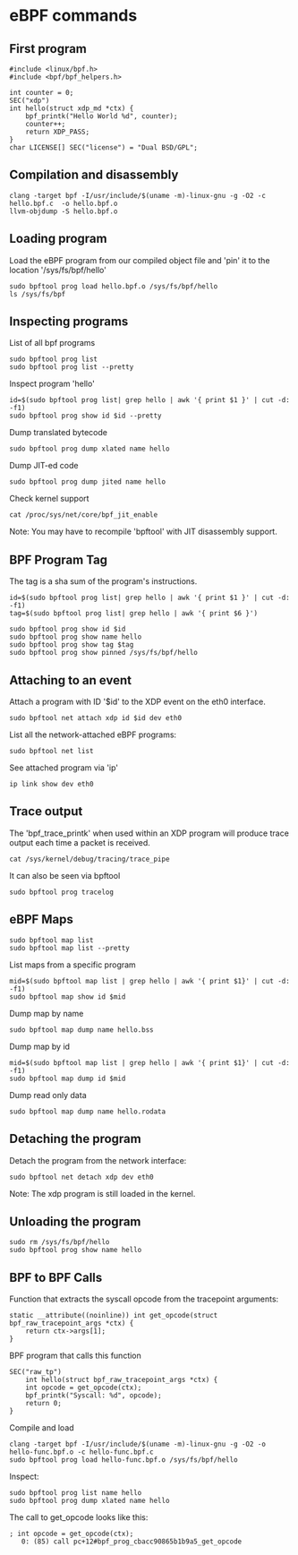 
# eBPF commands

## First program

```
#include <linux/bpf.h>
#include <bpf/bpf_helpers.h>

int counter = 0;
SEC("xdp")
int hello(struct xdp_md *ctx) {
    bpf_printk("Hello World %d", counter);
    counter++;
    return XDP_PASS;
}
char LICENSE[] SEC("license") = "Dual BSD/GPL";
```

## Compilation and disassembly

```
clang -target bpf -I/usr/include/$(uname -m)-linux-gnu -g -O2 -c hello.bpf.c  -o hello.bpf.o
llvm-objdump -S hello.bpf.o
```

## Loading program

Load the eBPF program from our compiled object file and 'pin' it to the location '/sys/fs/bpf/hello'

```
sudo bpftool prog load hello.bpf.o /sys/fs/bpf/hello
ls /sys/fs/bpf
```

## Inspecting programs

List of all bpf programs
```
sudo bpftool prog list
sudo bpftool prog list --pretty
```

Inspect program 'hello'

```
id=$(sudo bpftool prog list| grep hello | awk '{ print $1 }' | cut -d: -f1)
sudo bpftool prog show id $id --pretty
```

Dump translated bytecode

```
sudo bpftool prog dump xlated name hello
```

Dump JIT-ed code

```
sudo bpftool prog dump jited name hello
```

Check kernel support
```
cat /proc/sys/net/core/bpf_jit_enable
```

Note: You may have to recompile 'bpftool' with JIT disassembly support.

## BPF Program Tag

The tag is a sha sum of the program's instructions.

```
id=$(sudo bpftool prog list| grep hello | awk '{ print $1 }' | cut -d: -f1)
tag=$(sudo bpftool prog list| grep hello | awk '{ print $6 }')

sudo bpftool prog show id $id
sudo bpftool prog show name hello
sudo bpftool prog show tag $tag
sudo bpftool prog show pinned /sys/fs/bpf/hello
```

## Attaching to an event

Attach a program with ID '$id' to the XDP event on the eth0 interface.

```
sudo bpftool net attach xdp id $id dev eth0
```

List all the network-attached eBPF programs:

```
sudo bpftool net list
```

See attached program via 'ip'

```
ip link show dev eth0
```

## Trace output

The 'bpf_trace_printk' when used within an XDP program will produce
trace output each time a packet is received.
```
cat /sys/kernel/debug/tracing/trace_pipe
```

It can also be seen via bpftool

```
sudo bpftool prog tracelog
```

## eBPF Maps

```
sudo bpftool map list
sudo bpftool map list --pretty
```

List maps from a specific program

```
mid=$(sudo bpftool map list | grep hello | awk '{ print $1}' | cut -d: -f1)
sudo bpftool map show id $mid
```

Dump map by name

```
sudo bpftool map dump name hello.bss
```

Dump map by id

```
mid=$(sudo bpftool map list | grep hello | awk '{ print $1}' | cut -d: -f1)
sudo bpftool map dump id $mid
```

Dump read only data

```
sudo bpftool map dump name hello.rodata
```


## Detaching the program

Detach the program from the network interface:

```
sudo bpftool net detach xdp dev eth0
```

Note: The xdp program is still loaded in the kernel.

## Unloading the program

```
sudo rm /sys/fs/bpf/hello
sudo bpftool prog show name hello
```

## BPF to BPF Calls

Function that extracts the syscall
opcode from the tracepoint arguments:
```
static __attribute((noinline)) int get_opcode(struct bpf_raw_tracepoint_args *ctx) {
    return ctx->args[1];
}
```

BPF program that calls this function

```
SEC("raw_tp")
    int hello(struct bpf_raw_tracepoint_args *ctx) {
    int opcode = get_opcode(ctx);
    bpf_printk("Syscall: %d", opcode);
    return 0;
}
```

Compile and load
```
clang -target bpf -I/usr/include/$(uname -m)-linux-gnu -g -O2 -o hello-func.bpf.o -c hello-func.bpf.c
sudo bpftool prog load hello-func.bpf.o /sys/fs/bpf/hello
```

Inspect:
```
sudo bpftool prog list name hello
sudo bpftool prog dump xlated name hello
```

The call to get_opcode looks like this:

```
; int opcode = get_opcode(ctx);
   0: (85) call pc+12#bpf_prog_cbacc90865b1b9a5_get_opcode
```

